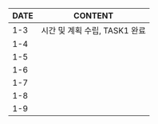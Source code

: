 |DATE   | CONTENT  |
|---|---|
|1-3   |시간 및 계획 수립, TASK1 완료   |
|1-4   |   |
|1-5   |   |
|1-6   |   |
|1-7   |   |
|1-8   |   |
|1-9   |   |
